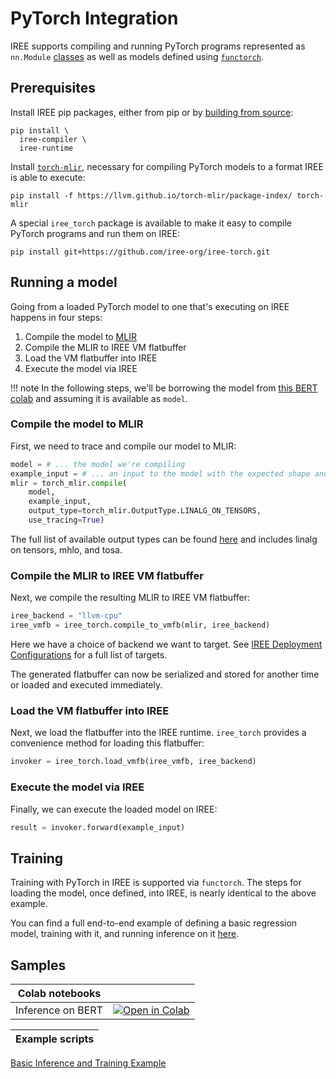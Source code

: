 # PyTorch Integration

IREE supports compiling and running PyTorch programs represented as
`nn.Module` [classes](https://pytorch.org/docs/stable/generated/torch.nn.Module.html) as well as models defined using [`functorch`](https://pytorch.org/functorch/).

## Prerequisites

Install IREE pip packages, either from pip or by
[building from source](../building-from-source/python-bindings-and-importers.md):

```shell
pip install \
  iree-compiler \
  iree-runtime
```

Install [`torch-mlir`](https://github.com/llvm/torch-mlir), necessary for compiling PyTorch models to a format IREE is able to execute:

```shell
pip install -f https://llvm.github.io/torch-mlir/package-index/ torch-mlir
```

A special `iree_torch` package is available to make it easy to compile PyTorch programs and run them on IREE:

```shell
pip install git+https://github.com/iree-org/iree-torch.git
```

## Running a model

Going from a loaded PyTorch model to one that's executing on IREE happens in four steps:

 1) Compile the model to [MLIR](https://mlir.llvm.org)
 2) Compile the MLIR to IREE VM flatbuffer
 3) Load the VM flatbuffer into IREE
 4) Execute the model via IREE

!!! note In the following steps, we'll be borrowing the model from [this BERT colab](https://github.com/iree-org/iree-torch/blob/main/examples/bert.ipynb) and assuming it is available as `model`.

### Compile the model to MLIR

First, we need to trace and compile our model to MLIR:

```python
model = # ... the model we're compiling
example_input = # ... an input to the model with the expected shape and dtype
mlir = torch_mlir.compile(
    model,
    example_input,
    output_type=torch_mlir.OutputType.LINALG_ON_TENSORS,
    use_tracing=True)
```

The full list of available output types can be found [here](https://github.com/llvm/torch-mlir/blob/6403c0e56f0e93e231df1c8d3dc78df7dd721b80/python/torch_mlir/__init__.py#L19) and includes linalg on tensors, mhlo, and tosa.

### Compile the MLIR to IREE VM flatbuffer

Next, we compile the resulting MLIR to IREE VM flatbuffer: 

```python
iree_backend = "llvm-cpu"
iree_vmfb = iree_torch.compile_to_vmfb(mlir, iree_backend)
```

Here we have a choice of backend we want to target. See [IREE Deployment Configurations](https://iree-org.github.io/iree/deployment-configurations/) for a full list of targets.

The generated flatbuffer can now be serialized and stored for another time or loaded and executed immediately.

### Load the VM flatbuffer into IREE

Next, we load the flatbuffer into the IREE runtime. `iree_torch` provides a convenience method for loading this flatbuffer:

```python
invoker = iree_torch.load_vmfb(iree_vmfb, iree_backend)
```

### Execute the model via IREE

Finally, we can execute the loaded model on IREE:

```python
result = invoker.forward(example_input)
```

## Training

Training with PyTorch in IREE is supported via `functorch`. The steps for loading the model, once defined, into IREE, is nearly identical to the above example.

You can find a full end-to-end example of defining a basic regression model, training with it, and running inference on it [here](https://github.com/iree-org/iree-torch/blob/main/examples/regression.py).

## Samples

| Colab notebooks |  |
| -- | -- |
Inference on BERT | [![Open in Colab](https://colab.research.google.com/assets/colab-badge.svg)](https://colab.research.google.com/github/iree-org/iree-torch/blob/main/examples/bert.ipynb)

| Example scripts |
| -- |
[Basic Inference and Training Example](https://github.com/iree-org/iree-torch/blob/main/examples/regression.py)